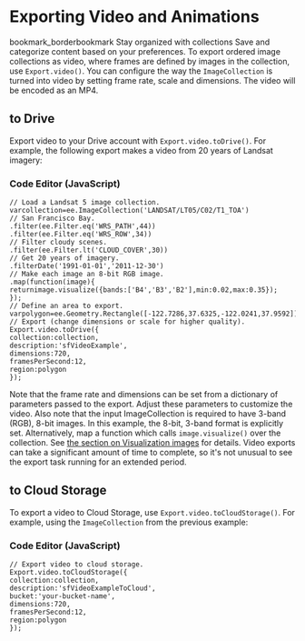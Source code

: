 
#  Exporting Video and Animations 
bookmark_borderbookmark Stay organized with collections  Save and categorize content based on your preferences. 
To export ordered image collections as video, where frames are defined by images in the collection, use `Export.video()`. You can configure the way the `ImageCollection` is turned into video by setting frame rate, scale and dimensions. The video will be encoded as an MP4.
## to Drive
Export video to your Drive account with `Export.video.toDrive()`. For example, the following export makes a video from 20 years of Landsat imagery:
### Code Editor (JavaScript)
```
// Load a Landsat 5 image collection.
varcollection=ee.ImageCollection('LANDSAT/LT05/C02/T1_TOA')
// San Francisco Bay.
.filter(ee.Filter.eq('WRS_PATH',44))
.filter(ee.Filter.eq('WRS_ROW',34))
// Filter cloudy scenes.
.filter(ee.Filter.lt('CLOUD_COVER',30))
// Get 20 years of imagery.
.filterDate('1991-01-01','2011-12-30')
// Make each image an 8-bit RGB image.
.map(function(image){
returnimage.visualize({bands:['B4','B3','B2'],min:0.02,max:0.35});
});
// Define an area to export.
varpolygon=ee.Geometry.Rectangle([-122.7286,37.6325,-122.0241,37.9592]);
// Export (change dimensions or scale for higher quality).
Export.video.toDrive({
collection:collection,
description:'sfVideoExample',
dimensions:720,
framesPerSecond:12,
region:polygon
});
```

Note that the frame rate and dimensions can be set from a dictionary of parameters passed to the export. Adjust these parameters to customize the video. Also note that the input ImageCollection is required to have 3-band (RGB), 8-bit images. In this example, the 8-bit, 3-band format is explicitly set. Alternatively, map a function which calls `image.visualize()` over the collection. See [the section on Visualization images](https://developers.google.com/earth-engine/guides/image_visualization#visualization-images) for details. Video exports can take a significant amount of time to complete, so it's not unusual to see the export task running for an extended period.
## to Cloud Storage
To export a video to Cloud Storage, use `Export.video.toCloudStorage()`. For example, using the `ImageCollection` from the previous example:
### Code Editor (JavaScript)
```
// Export video to cloud storage.
Export.video.toCloudStorage({
collection:collection,
description:'sfVideoExampleToCloud',
bucket:'your-bucket-name',
dimensions:720,
framesPerSecond:12,
region:polygon
});
```

